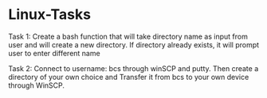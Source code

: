 # Linux-Tasks

Task 1: Create a bash function that will take directory name as input from user and will create a new directory. If directory already exists, it will prompt user to enter different name

Task 2: Connect to username: bcs through winSCP and putty. Then create a directory of your own choice and Transfer it from bcs to your own device through WinSCP.
